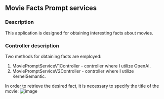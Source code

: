 ## Movie Facts Prompt services
### Description
This application is designed for obtaining interesting facts about movies.

### Controller description
Two methods for obtaining facts are employed:

1. MoviePromptServiceV1Controller - controller where I utilize OpenAI.
2. MoviePromptServiceV2Controller - controller where I utilize KernelSemantic.


In order to retrieve the desired fact, it is necessary to specify the title of the movie:
![image](https://github.com/user-attachments/assets/e80e1fb8-b2f6-49bf-9657-f1a8f0fd9620)




